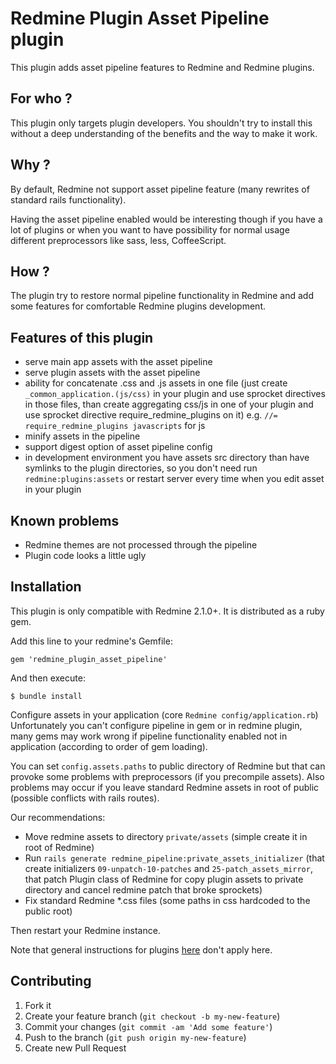 Redmine Plugin Asset Pipeline plugin
=============================

This plugin adds asset pipeline features to Redmine and Redmine plugins.

For who ?
---------
This plugin only targets plugin developers. You shouldn't try to install this without a
deep understanding of the benefits and the way to make it work.

Why ?
-----
By default, Redmine not support asset pipeline feature (many rewrites of standard rails
functionality).

Having the asset pipeline enabled would be interesting though if you have a lot of plugins
or when you want to have possibility for normal usage different preprocessors like sass,
less, CoffeeScript.

How ?
-----
The plugin try to restore normal pipeline functionality in Redmine and add some features
for comfortable Redmine plugins development.

Features of this plugin
-----------------------
* serve main app assets with the asset pipeline
* serve plugin assets with the asset pipeline
* ability for concatenate .css and .js assets in one file (just create `_common_application.(js/css)`
  in your plugin and use sprocket directives in those files, than create aggregating css/js in one
  of your plugin and use sprocket directive require_redmine_plugins on it)
  e.g. `//= require_redmine_plugins javascripts` for js
* minify assets in the pipeline
* support digest option of asset pipeline config
* in development environment you have assets src directory than have symlinks to the plugin
  directories, so you don't need run `redmine:plugins:assets` or restart server every time
  when you edit asset in your plugin

Known problems
--------------
* Redmine themes are not processed through the pipeline
* Plugin code looks a little ugly

Installation
------------

This plugin is only compatible with Redmine 2.1.0+. It is distributed as a ruby gem.

Add this line to your redmine's Gemfile:

    gem 'redmine_plugin_asset_pipeline'

And then execute:

    $ bundle install

Configure assets in your application (core `Redmine config/application.rb`)
Unfortunately you can't configure pipeline in gem or in redmine plugin, many gems may work
wrong if pipeline functionality enabled not in application (according to order of gem loading).

You can set `config.assets.paths` to public directory of Redmine but that can provoke some
problems with preprocessors (if you precompile assets).
Also problems may occur if you leave standard Redmine assets in root of public (possible
conflicts with rails routes).

Our recommendations:

* Move redmine assets to directory `private/assets` (simple create it in root of Redmine)
* Run `rails generate redmine_pipeline:private_assets_initializer` (that create initializers
  `09-unpatch-10-patches` and `25-patch_assets_mirror`, that patch Plugin class of Redmine for copy plugin assets to
  private directory and cancel redmine patch that broke sprockets)
* Fix standard Redmine \*.css files (some paths in css hardcoded to the public root)

Then restart your Redmine instance.

Note that general instructions for plugins [here](http://www.redmine.org/wiki/redmine/Plugins) don't apply here.

Contributing
------------

1. Fork it
2. Create your feature branch (`git checkout -b my-new-feature`)
3. Commit your changes (`git commit -am 'Add some feature'`)
4. Push to the branch (`git push origin my-new-feature`)
5. Create new Pull Request
